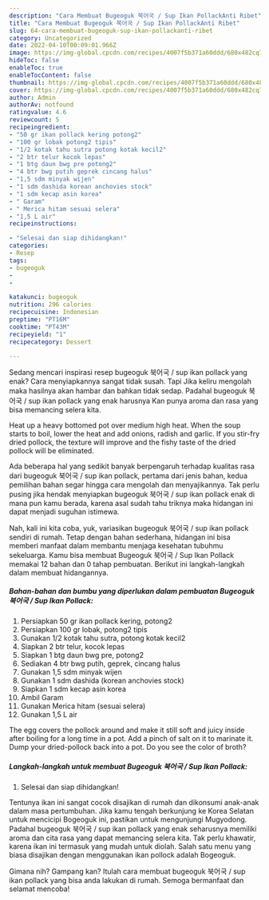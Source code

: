 ```yaml
---
description: "Cara Membuat Bugeoguk 북어국 / Sup Ikan PollackAnti Ribet"
title: "Cara Membuat Bugeoguk 북어국 / Sup Ikan PollackAnti Ribet"
slug: 64-cara-membuat-bugeoguk-sup-ikan-pollackanti-ribet
category: Uncategorized
date: 2022-04-10T00:09:01.966Z
image: https://img-global.cpcdn.com/recipes/4007f5b371a60ddd/680x482cq70/bugeoguk-북어국-sup-ikan-pollack-foto-resep-utama.jpg
hideToc: false
enableToc: true
enableTocContent: false
thumbnail: https://img-global.cpcdn.com/recipes/4007f5b371a60ddd/680x482cq70/bugeoguk-북어국-sup-ikan-pollack-foto-resep-utama.jpg
cover: https://img-global.cpcdn.com/recipes/4007f5b371a60ddd/680x482cq70/bugeoguk-북어국-sup-ikan-pollack-foto-resep-utama.jpg
author: Admin
authorAv: notfound
ratingvalue: 4.6
reviewcount: 5
recipeingredient:
- "50 gr ikan pollack kering potong2"
- "100 gr lobak potong2 tipis"
- "1/2 kotak tahu sutra potong kotak kecil2"
- "2 btr telur kocok lepas"
- "1 btg daun bwg pre potong2"
- "4 btr bwg putih geprek cincang halus"
- "1,5 sdm minyak wijen"
- "1 sdm dashida korean anchovies stock"
- "1 sdm kecap asin korea"
- " Garam"
- " Merica hitam sesuai selera"
- "1,5 L air"
recipeinstructions:

- "Selesai dan siap dihidangkan!"
categories:
- Resep
tags:
- bugeoguk
- 
- 

katakunci: bugeoguk   
nutrition: 296 calories
recipecuisine: Indonesian
preptime: "PT16M"
cooktime: "PT43M"
recipeyield: "1"
recipecategory: Dessert

---
```



Sedang mencari inspirasi resep bugeoguk 북어국 / sup ikan pollack yang enak? Cara menyiapkannya sangat tidak susah. Tapi Jika keliru mengolah maka hasilnya akan hambar dan bahkan tidak sedap. Padahal bugeoguk 북어국 / sup ikan pollack yang enak harusnya Kan punya aroma dan rasa yang bisa memancing selera kita.


Heat up a heavy bottomed pot over medium high heat. When the soup starts to boil, lower the heat and add onions, radish and garlic. If you stir-fry dried pollock, the texture will improve and the fishy taste of the dried pollock will be eliminated.

Ada beberapa hal yang sedikit banyak berpengaruh terhadap kualitas rasa dari bugeoguk 북어국 / sup ikan pollack, pertama dari jenis bahan, kedua pemilihan bahan segar hingga cara mengolah dan menyajikannya. Tak perlu pusing jika hendak menyiapkan bugeoguk 북어국 / sup ikan pollack enak di mana pun kamu berada, karena asal sudah tahu triknya maka hidangan ini dapat menjadi suguhan istimewa.


Nah, kali ini kita coba, yuk, variasikan bugeoguk 북어국 / sup ikan pollack sendiri di rumah. Tetap dengan bahan sederhana, hidangan ini bisa memberi manfaat dalam membantu menjaga kesehatan tubuhmu sekeluarga. Kamu bisa membuat Bugeoguk 북어국 / Sup Ikan Pollack memakai 12 bahan dan 0 tahap pembuatan. Berikut ini langkah-langkah dalam membuat hidangannya.

<!--inarticleads1-->

##### Bahan-bahan dan bumbu yang diperlukan dalam pembuatan Bugeoguk 북어국 / Sup Ikan Pollack:

1. Persiapkan 50 gr ikan pollack kering, potong2
1. Persiapkan 100 gr lobak, potong2 tipis
1. Gunakan 1/2 kotak tahu sutra, potong kotak kecil2
1. Siapkan 2 btr telur, kocok lepas
1. Siapkan 1 btg daun bwg pre, potong2
1. Sediakan 4 btr bwg putih, geprek, cincang halus
1. Gunakan 1,5 sdm minyak wijen
1. Gunakan 1 sdm dashida (korean anchovies stock)
1. Siapkan 1 sdm kecap asin korea
1. Ambil  Garam
1. Gunakan  Merica hitam (sesuai selera)
1. Gunakan 1,5 L air


The egg covers the pollock around and make it still soft and juicy inside after boiling for a long time in a pot. Add a pinch of salt on it to marinate it. Dump your dried-pollock back into a pot. Do you see the color of broth? 

<!--inarticleads2-->

##### Langkah-langkah untuk membuat Bugeoguk 북어국 / Sup Ikan Pollack:


1. Selesai dan siap dihidangkan!

Tentunya ikan ini sangat cocok disajikan di rumah dan dikonsumi anak-anak dalam masa pertumbuhan. Jika kamu tengah berkunjung ke Korea Selatan untuk mencicipi Bogeoguk ini, pastikan untuk mengunjungi Mugyodong. Padahal bugeoguk 북어국 / sup ikan pollack yang enak seharusnya memiliki aroma dan cita rasa yang dapat memancing selera kita. Tak perlu khawatir, karena ikan ini termasuk yang mudah untuk diolah. Salah satu menu yang biasa disajikan dengan menggunakan ikan pollock adalah Bogeoguk. 

Gimana nih? Gampang kan? Itulah cara membuat bugeoguk 북어국 / sup ikan pollack yang bisa anda lakukan di rumah. Semoga bermanfaat dan selamat mencoba!
